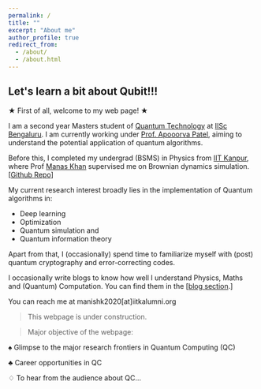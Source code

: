 ```yaml
---
permalink: /
title: ""
excerpt: "About me"
author_profile: true
redirect_from: 
  - /about/
  - /about.html
---
```


## Let's learn a bit about Qubit!!!

$\bigstar$ First of all, welcome to my web page! $\bigstar$

I am a second year Masters student of [Quantum Technology](https://iqti.iisc.ac.in/) at [IISc Bengaluru](https://iisc.ac.in/). I am currently working under [Prof. Apooorva Patel](https://chep.iisc.ac.in/Personnel/adpatel.html), aiming to understand the potential application of quantum algorithms.

Before this, I completed my undergrad (BSMS) in Physics from [IIT Kanpur](https://iitk.ac.in), where Prof [Manas Khan](https://home.iitk.ac.in/~mkhan/) supervised me on Brownian dynamics simulation.[[Github Repo](https://github.com/108mk/Random-Walk-Simulation-to-study-Anamolous-Diffusion.git)]

My current research interest broadly lies in the implementation of Quantum algorithms in:
- Deep learning
- Optimization
- Quantum simulation and 
- Quantum information theory

Apart from that, I (occasionally) spend time to familiarize myself with (post) quantum cryptography and error-correcting codes.

I occasionally write blogs to know how well I understand Physics, Maths and (Quantum) Computation. You can find them in the [[blog section](https://108mk.github.io/blog/).]

You can reach me at manishk2020[at]iitkalumni.org
> This webpage is under construction.

> Major objective of the webpage:

$\spadesuit$ Glimpse to the major research frontiers in Quantum Computing (QC)

$\clubsuit$ Career opportunities in QC

$\diamondsuit$ To hear from the audience about QC...

